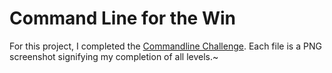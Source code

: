 # Command Line for the Win

For this project, I completed the [Commandline Challenge](https://cmdchallenge.com/).
Each file is a PNG screenshot signifying my completion of all levels.~